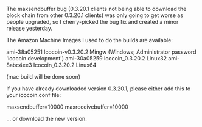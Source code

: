 The maxsendbuffer bug (0.3.20.1 clients not being able to download the block chain from other 0.3.20.1 clients) was only going to get
worse as people upgraded, so I cherry-picked the bug fix and created a minor release yesterday.

The Amazon Machine Images I used to do the builds are available:

  ami-38a05251   Icocoin-v0.3.20.2 Mingw    (Windows; Administrator password 'icocoin development')
  ami-30a05259   Icocoin_0.3.20.2 Linux32
  ami-8abc4ee3   Icocoin_0.3.20.2 Linux64

(mac build will be done soon)

If you have already downloaded version 0.3.20.1, please either add this to your icocoin.conf file:

  maxsendbuffer=10000
  maxreceivebuffer=10000

... or download the new version.
